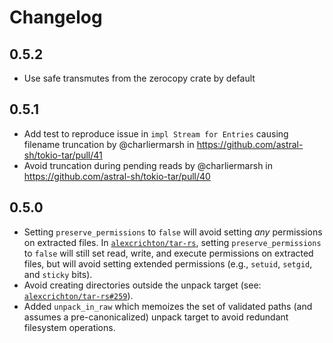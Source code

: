 # Changelog

## 0.5.2

* Use safe transmutes from the zerocopy crate by default

## 0.5.1

* Add test to reproduce issue in `impl Stream for Entries` causing filename truncation by @charliermarsh in https://github.com/astral-sh/tokio-tar/pull/41
* Avoid truncation during pending reads by @charliermarsh in https://github.com/astral-sh/tokio-tar/pull/40

## 0.5.0

* Setting `preserve_permissions` to `false` will avoid setting _any_ permissions on extracted files.
  In [`alexcrichton/tar-rs`](https://github.com/alexcrichton/tar-rs), setting `preserve_permissions`
  to `false` will still set read, write, and execute permissions on extracted files, but will avoid
  setting extended permissions (e.g., `setuid`, `setgid`, and `sticky` bits).
* Avoid creating directories outside the unpack target (see: [`alexcrichton/tar-rs#259`](https://github.com/alexcrichton/tar-rs/pull/259)).
* Added `unpack_in_raw` which memoizes the set of validated paths (and assumes a pre-canonicalized)
  unpack target to avoid redundant filesystem operations.
